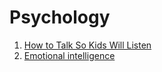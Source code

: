 # Psychology

1. [How to Talk So Kids Will Listen](talk_to_kids/index.md)
2. [Emotional intelligence](emotional_intelligence/index.md)
